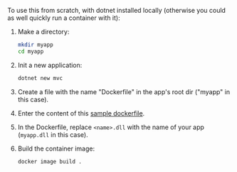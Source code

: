 To use this from scratch, with dotnet installed locally (otherwise you could as well quickly run a container with it):

1. Make a directory:

   ```sh
   mkdir myapp
   cd myapp
   ```

1. Init a new application:

   ```sh
   dotnet new mvc
   ```

1. Create a file with the name "Dockerfile" in the app's root dir ("myapp" in this case).

1. Enter the content of this [sample dockerfile](https://raw.githubusercontent.com/cadullms/container-starters/master/docker/dotnet/Dockerfile).

1. In the Dockerfile, replace `<name>.dll` with the name of your app (`myapp.dll` in this case).

1. Build the container image:

   ```sh
   docker image build .
   ```

